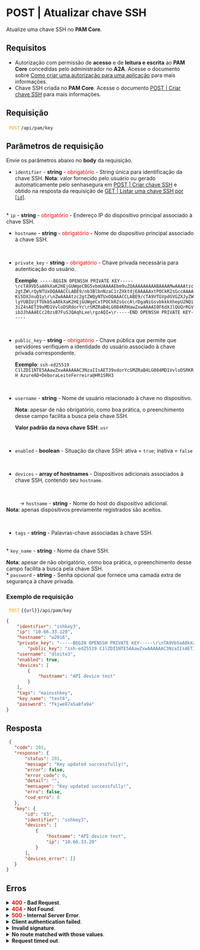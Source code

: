 # POST | Atualizar chave SSH

Atualize uma chave SSH no **PAM Core**.

## Requisitos
* Autorização com permissão de **acesso** e de **leitura e escrita** ao **PAM Core** concedidas pelo administrador no **A2A**.
Acesse o documento sobre [Como criar uma autorização para uma aplicação](/v3-33/docs/pt/a2a-how-to-create-an-authorization-for-an-application) para mais informações.
* Chave SSH criada no **PAM Core**. 
Acesse o documento [POST | Criar chave SSH](/v3-33/docs/pt/api-post-create-ssh-key) para mais informações.

## Requisição

 <code><span style="color:orange"> POST</code></span> `/api/pam/key`


## Parâmetros de requisição

Envie os parâmetros abaixo no <b>body</b>  da requisição.


* <code>identifier</code> - <b>string</b> - <span style="color:red">obrigatório</span> - String única para identificação da chave SSH.
    <b>Nota</b>: valor fornecido pelo usuário ou gerado automaticamente pelo senhasegura em  <a href="/v3-33/docs/pt/api-post-create-ssh-key">POST | Criar chave SSH</a> e obtido na resposta da requisição de <a href="/v3-33/docs/pt/api-get-list-an-ssh-key">GET | Listar uma chave SSH por [<code>id</code>]</a>. 



<br>
*  <code>ip</code> - <b>string</b> - <span style="color:red">obrigatório</span> - Endereço IP do dispositivo principal associado à chave SSH.

<br>

*  <code>hostname</code> - <b>string</b> - <span style="color:red">obrigatório</span> - Nome do dispositivo principal associado à chave SSH.
<br>

*  <code>private_key</code> - <b>string</b> - <span style="color:red">obrigatório</span> - Chave privada necessária para autenticação do usuário. 
    <p><b>Exemplo</b>: <code>-----BEGIN OPENSSH PRIVATE KEY-----\rcTA9Vb5aA0kXaK2HEjGUWgeCBG5vbmUAAAAEbm9uZQAAAAAAAAABAAAAMwAAAAtzc2gtZW\rQyNTUxOQAAACCLABE9/nb3BlbnNzaC1rZXktdjEAAAAAxtPOCkR2sGccAAAAKi5DXJnuQ1y\r\nZwAAAAtzc2gtZWQyNTUxOQAAACCLABE9/cTA9VTGVpdGVGZXJyZWlyYUBIUjFTUkb5aA0kXaK2HEjGUWgeCxtPOCkR2sGccA\rDgaNiGsvbkkkXhepU2NQi3iZ4sAET39xMD1VvloDSRdorYc\rSMZRaB4LG084KRHawZxwAAAAI0F6dXJlQUQrRGVib3JhAAAECc20zsB7FuSJQAqhLxe\rgzAQI=\r-----END OPENSSH PRIVATE KEY-----</code></p>
<br>

* <code>public_key</code> - <b>string</b> - <span style="color:red">obrigatório</span> - Chave pública que permite que servidores verifiquem a identidade do usuário associado à chave privada correspondente.
    <p><b>Exemplo</b>: <code>ssh-ed25519 C1lZDI1NTE5AAawZxwAAAAAAC3NzaIIsAET39xdorYcSMZRaB4LG084MD1VvloDSRKRH AzureAD+DeboraLeiteFerreira@HR1SRH3</code></p>

<br>

* <code>username</code> - <b>string</b> - Nome de usuário relacionado à chave no dispositivo.<p><b>Nota</b>: apesar de não obrigatório, como boa prática, o preenchimento desse campo facilita a busca pela chave SSH.</p></p><p><b>Valor padrão da nova chave SSH</b>: <code>usr</code></p>

<br>

* <code>enabled</code> - <b>boolean</b> - Situação da chave SSH: ativa = <code>true</code>; inativa = <code>false</code>

<br>

* <code>devices</code> - <b>array of hostnames</b> - Dispositivos adicionais associados à chave SSH, contendo seu <code>hostname</code>.
<br>

 &nbsp;&emsp;&emsp;&nbsp;→ <code>hostname</code> - <b>string</b> - Nome do host do dispositivo adicional.
    &nbsp;&emsp;&emsp;<b>Nota</b>: apenas dispositivos previamente registrados são aceitos.
    

<br>

* <code>tags</code> - <b>string</b> - Palavras-chave associadas à chave SSH.

<br>
* <code>key_name</code> - <b>string</b> - Nome da chave SSH.<p><b>Nota</b>: apesar de não obrigatório, como boa prática, o preenchimento desse campo facilita a busca pela chave SSH. 

<br>
* <code>password</code> - <b>string</b> - Senha opcional que fornece uma camada extra de segurança à chave privada.



### Exemplo de requisição
    
<code><span style="color:orange"> POST</code></span> `{{url}}/api/pam/key`

```json 
{
    "identifier": "sshkey3",
    "ip": "10.66.33.120",
    "hostname": "w2016",
    "private_key": "-----BEGIN OPENSSH PRIVATE KEY-----\r\nTA9Vb5aA0kXaK2HEjGUWgeCBG5vbmUAAAAEbm9uZQAAAAAAAAABAAAAMwAAAAtzc2gtZW\r\nQyNTUxOQAAACCLABE9/nb3BlbnNzaC1rZXktdjEAAAAAxtPOCkR2sGccAAAAKi5DXJnuQ1y\r\nZwAAAAtzc2gtZWQyNTUxOQAAACCLABE9/cTA9VTGVpdGVGZXJyZWlyYUBIUjFTUkb5aA0kXaK2HEjGUWgeCxtPOCkR2sGccA\r\nDgaNiGsvbkkkXhepU2NQi3iZ4sAET39xMD1VvloDSRdorYc\r\nSMZRaB4LG084KRHawZxwAAAAI0F6dXJlQUQrRGVib3JhAAAECc20zsB7FuSJQAqhLxe\r\ngzAQI=\r\n-----END OPENSSH PRIVATE KEY-----",
        "public_key": "ssh-ed25519 C1lZDI1NTE5AAawZxwAAAAAAC3NzaIIsAET39xdorYcSMZRaB4LG084MD1VvloDSRKRH AzureAD+DeboraLeiteFerreira@HR1SRH3",
    "username": "dleite3",
    "enabled": true,
    "devices": [
        {
            "hostname": "API device test"
        }
    ],
    "tags": "mainsshkey",
    "key_name": "test4",
    "password": "fkjwe87a5a8fa9a"
}

```
  
  
  
  ## Resposta 
 ```json 
  {
    "code": 201,
    "response": {
        "status": 201,
        "message": "Key updated successfully!",
        "error": false,
        "error_code": 0,
        "detail": "",
        "mensagem": "Key updated successfully!",
        "erro": false,
        "cod_erro": 0
    },
    "key": {
        "id": "83",
        "identifier": "sshkey3",
        "devices": [
            {
                "hostname": "API device test",
                "ip": "10.66.33.20"
            }
        ],
        "devices_error": []
    }
}
 ```
 
 ## Erros
 
 <details>
<summary><b><span style="color:red">400</span> - Bad Request</b>.</summary>

***
    
<b>Mensagem: "1004: The device's hostname was not informed"</b>
<p><b>Possível causa</b>: o parâmetro obrigatório <code>hostname</code> do dispositivo não foi informado.<br></p>
<b>Solução</b>: informe um valor para o parâmetro <code>hostname</code> do dispositivo e envie a requisição novamente.
  
* * *

<b>Mensagem: "1005: The device's IP was not informed"</b>
<p><b>Possível causa</b>: o parâmetro obrigatório <code>ip</code> do dispositivo não foi informado.<br></p>
    <b>Solução</b>: informe um valor para o parâmetro <code>ip</code> do dispositivo e envie a requisição novamente.
  

* * *
    
 <b>Mensagem: "1013: The public key was not informed"</b>
 <p><b>Possível causa</b>: o parâmetro obrigatório <code>public_key</code> não foi informado.<br></p>
  <b>Solução</b>: informe um valor para o parâmetro <code>public_key</code> e envie a requisição novamente.
 
***
<b>Mensagem: "1014: The private key was not informed"</b>
 <p><b>Possível causa</b>: o parâmetro obrigatório <code>private_key</code> não foi informado.<br></p>
  <b>Solução</b>: informe um valor para o parâmetro <code>private_key</code> e envie a requisição novamente.

  ***
<b>Mensagem: "1039: Without PAM Configuration Access permission"</b>  
<br><b>Possível causa</b>: sua autorização não possui permissão de criação de dispositivo. 
     
<b>Solução</b>: solicite ao administrador que revise sua permissão de <b>leitura e escrita</b> aos recursos do <b>PAM Core</b> no <b>A2A</b>.

*** 

</details>

<details>
<summary><b><span style="color:red">404</span> - Not Found</b>.</summary>

***
<b>Mensagem: "Resource sub not found"</b><br>

<p><b>Possível causa</b>: a URL ou o recurso solicitado não está correto.<br>
        
<b>Solução</b>: verifique a URL e garanta que todos os parâmetros estão corretos.</p>

***  

</details>



<details>
    <summary><b><span style="color:red">500</span> - Internal Server Error</b>.</summary>

***
    
<b>Mensagem: "Unexpected error."</b><br>

<p><b>Possível causa</b>: o erro está no servidor senhasegura.<br>
        
<b>Solução</b>: contate o time de suporte para mais informações.</p>
    
***

<b>Mensagem: "You are not authorized to access this resource."</b>
<p><b>Possível causa</b>: você não possui autorização para acessar esse recurso.<br>
        
<b>Solução</b>: solicite ao administrador que revise sua permissão de acesso aos recursos do <b>PAM Core</b> no <b>A2A</b>.</p>

*** 
    
</details>


<details>
<summary><b>Client authentication failed</b>.</summary>

***
   
<b>Mensagem: "Client authentication failed."</b>
    
<p><b>Possível causa</b>: falha na autenticação da sua aplicação com o servidor senhasegura.<br>
        
<b>Solução</b>: verifique os parâmetros de autenticação como <code>Access Token URL</code>, <code>Client ID</code> e <code>Client secret</code> e solicite um novo token de acesso.</p>

*** 
</details>
     


<details>
<summary><b>Invalid signature</b>.</summary>

*** 
    
<b>Mensagem: "Invalid signature"</b>
    
<p><b>Possível causa</b>: falha no reconhecimento da URL da aplicação cliente.
        
<b>Solução</b>: verifique a URL da aplicação cliente e envie a requisição novamente.</p>

*** 
</details>
     


<details>
    <summary><b>No route matched with those values</b>.</summary>
    
***   
    
<b>Mensagem: "No route matched with those values."</b>
   <p><b>Possível causa</b>: ausência do header de autorização na requisição de API.<br>
        
  <b>Solução</b>: solicite um novo token de acesso.</p>

*** 
</details>
 


<details>
    <summary><b> Request timed out</b>.</summary>
    
***
    
<b>Mensagem: "Request timed out."</b>
<p><b>Possível causa</b>: o tempo da requisição se esgotou. <br>
        
<b>Solução</b>: verifique a conectividade entre a origem da requisição e o servidor senhasegura.</p>
</details>